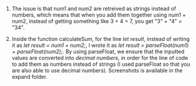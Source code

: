 1. The issue is that num1 and num2 are retreived as strings instead of numbers, which means that when you add them together using num1 + num2, instead of getting something like 3 + 4 = 7, you get "3" + "4" = "34". <br>

2. Inside the function calculateSum, for the line *let result*, instead of writing it as *let result = num1 + num2;*, I wrote it as *let result = parseFloat(num1) + parseFloat(num2);*. By using parseFloat, we ensure that the inputted values are converted into *decimal numbers*, in order for the line of code to add them as numbers instead of strings (I used parseFloat so that you are also able to use decimal numbers). Screenshots is available in the expand folder. <br>
